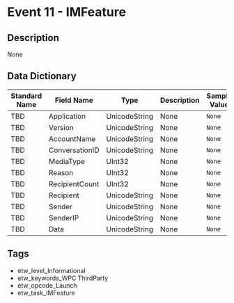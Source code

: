 # Event 11 - IMFeature

## Description
None

## Data Dictionary
|Standard Name|Field Name|Type|Description|Sample Value|
|---|---|---|---|---|
|TBD|Application|UnicodeString|None|`None`|
|TBD|Version|UnicodeString|None|`None`|
|TBD|AccountName|UnicodeString|None|`None`|
|TBD|ConversationID|UnicodeString|None|`None`|
|TBD|MediaType|UInt32|None|`None`|
|TBD|Reason|UInt32|None|`None`|
|TBD|RecipientCount|UInt32|None|`None`|
|TBD|Recipient|UnicodeString|None|`None`|
|TBD|Sender|UnicodeString|None|`None`|
|TBD|SenderIP|UnicodeString|None|`None`|
|TBD|Data|UnicodeString|None|`None`|

## Tags
* etw_level_Informational
* etw_keywords_WPC ThirdParty
* etw_opcode_Launch
* etw_task_IMFeature